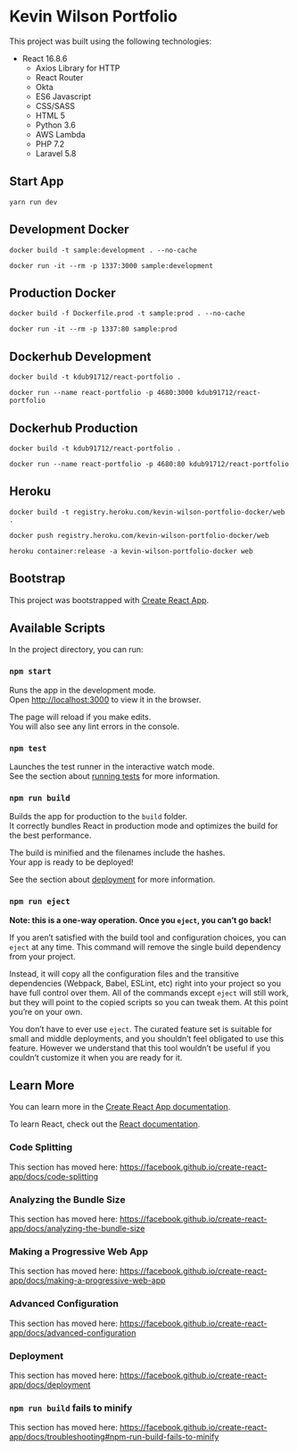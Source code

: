 # Kevin Wilson Portfolio

This project was built using the following technologies:

- React 16.8.6
    - Axios Library for HTTP
    - React Router
    - Okta
    - ES6 Javascript
    - CSS/SASS
    - HTML 5
    - Python 3.6
    - AWS Lambda
    - PHP 7.2
    - Laravel 5.8

## Start App

    yarn run dev

## Development Docker

    docker build -t sample:development . --no-cache

    docker run -it --rm -p 1337:3000 sample:development

## Production Docker

    docker build -f Dockerfile.prod -t sample:prod . --no-cache

    docker run -it --rm -p 1337:80 sample:prod

## Dockerhub Development

    docker build -t kdub91712/react-portfolio .

    docker run --name react-portfolio -p 4680:3000 kdub91712/react-portfolio

## Dockerhub Production

    docker build -t kdub91712/react-portfolio .

    docker run --name react-portfolio -p 4680:80 kdub91712/react-portfolio

## Heroku

    docker build -t registry.heroku.com/kevin-wilson-portfolio-docker/web .

    docker push registry.heroku.com/kevin-wilson-portfolio-docker/web

    heroku container:release -a kevin-wilson-portfolio-docker web

## Bootstrap

This project was bootstrapped with [Create React App](https://github.com/facebook/create-react-app).

## Available Scripts

In the project directory, you can run:

### `npm start`

Runs the app in the development mode.<br>
Open [http://localhost:3000](http://localhost:3000) to view it in the browser.

The page will reload if you make edits.<br>
You will also see any lint errors in the console.

### `npm test`

Launches the test runner in the interactive watch mode.<br>
See the section about [running tests](https://facebook.github.io/create-react-app/docs/running-tests) for more information.

### `npm run build`

Builds the app for production to the `build` folder.<br>
It correctly bundles React in production mode and optimizes the build for the best performance.

The build is minified and the filenames include the hashes.<br>
Your app is ready to be deployed!

See the section about [deployment](https://facebook.github.io/create-react-app/docs/deployment) for more information.

### `npm run eject`

**Note: this is a one-way operation. Once you `eject`, you can’t go back!**

If you aren’t satisfied with the build tool and configuration choices, you can `eject` at any time. This command will remove the single build dependency from your project.

Instead, it will copy all the configuration files and the transitive dependencies (Webpack, Babel, ESLint, etc) right into your project so you have full control over them. All of the commands except `eject` will still work, but they will point to the copied scripts so you can tweak them. At this point you’re on your own.

You don’t have to ever use `eject`. The curated feature set is suitable for small and middle deployments, and you shouldn’t feel obligated to use this feature. However we understand that this tool wouldn’t be useful if you couldn’t customize it when you are ready for it.

## Learn More

You can learn more in the [Create React App documentation](https://facebook.github.io/create-react-app/docs/getting-started).

To learn React, check out the [React documentation](https://reactjs.org/).

### Code Splitting

This section has moved here: https://facebook.github.io/create-react-app/docs/code-splitting

### Analyzing the Bundle Size

This section has moved here: https://facebook.github.io/create-react-app/docs/analyzing-the-bundle-size

### Making a Progressive Web App

This section has moved here: https://facebook.github.io/create-react-app/docs/making-a-progressive-web-app

### Advanced Configuration

This section has moved here: https://facebook.github.io/create-react-app/docs/advanced-configuration

### Deployment

This section has moved here: https://facebook.github.io/create-react-app/docs/deployment

### `npm run build` fails to minify

This section has moved here: https://facebook.github.io/create-react-app/docs/troubleshooting#npm-run-build-fails-to-minify